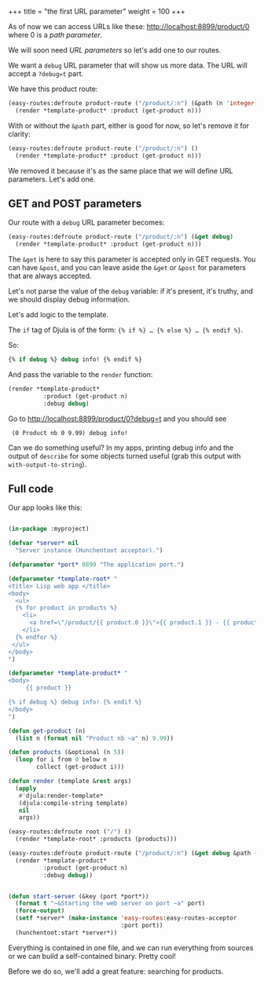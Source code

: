 +++
title = "the first URL parameter"
weight = 100
+++

As of now we can access URLs like these:
[http://localhost:8899/product/0](http://localhost:8899/product/0)
where 0 is a *path parameter*.

We will soon need *URL parameters* so let's add one to our routes.

We want a `debug` URL parameter that will show us more data. The URL
will accept a `?debug=t` part.


We have this product route:

```lisp
(easy-routes:defroute product-route ("/product/:n") (&path (n 'integer))
  (render *template-product* :product (get-product n)))
```

With or without the `&path` part, either is good for now, so let's remove it for clarity:

```lisp
(easy-routes:defroute product-route ("/product/:n") ()
  (render *template-product* :product (get-product n)))
```

We removed it because it's as the same place that we will define URL
parameters. Let's add one.

## GET and POST parameters

Our route with a `debug` URL parameter becomes:

```lisp
(easy-routes:defroute product-route ("/product/:n") (&get debug)
  (render *template-product* :product (get-product n)))
```

The `&get` is here to say this parameter is accepted only in GET
requests. You can have `&post`, and you can leave aside the `&get` or
`&post` for parameters that are always accepted.

Let's not parse the value of the `debug` variable: if it's present,
it's truthy, and we should display debug information.

Let's add logic to the template.

The `if` tag of Djula is of the form: `{% if %} … {% else %} … {% endif %}`.

So:

```lisp
{% if debug %} debug info! {% endif %}
```

And pass the variable to the `render` function:

```lisp
(render *template-product*
          :product (get-product n)
          :debug debug)
```

Go to
[http://localhost:8899/product/0?debug=t](http://localhost:8899/product/0?debug=t)
and you should see

     (0 Product nb 0 9.99) debug info!

Can we do something useful? In my apps, printing debug info and the
output of `describe` for some objects turned useful (grab this output
with `with-output-to-string`).

## Full code

Our app looks like this:

```lisp

(in-package :myproject)

(defvar *server* nil
  "Server instance (Hunchentoot acceptor).")

(defparameter *port* 8899 "The application port.")

(defparameter *template-root* "
<title> Lisp web app </title>
<body>
  <ul>
  {% for product in products %}
    <li>
      <a href=\"/product/{{ product.0 }}\">{{ product.1 }} - {{ product.2 }}</a>
    </li>
  {% endfor %}
 </ul>
</body>
")

(defparameter *template-product* "
<body>
     {{ product }}

{% if debug %} debug info! {% endif %}
</body>
")

(defun get-product (n)
  (list n (format nil "Product nb ~a" n) 9.99))

(defun products (&optional (n 5))
  (loop for i from 0 below n
        collect (get-product i)))

(defun render (template &rest args)
  (apply
   #'djula:render-template*
   (djula:compile-string template)
   nil
   args))

(easy-routes:defroute root ("/") ()
  (render *template-root* :products (products)))

(easy-routes:defroute product-route ("/product/:n") (&get debug &path (n 'integer))
  (render *template-product*
          :product (get-product n)
          :debug debug))


(defun start-server (&key (port *port*))
  (format t "~&Starting the web server on port ~a" port)
  (force-output)
  (setf *server* (make-instance 'easy-routes:easy-routes-acceptor
                                :port port))
  (hunchentoot:start *server*))
```

Everything is contained in one file, and we
can run everything from sources or we can build a self-contained
binary. Pretty cool!

Before we do so, we'll add a great feature: searching for products.
